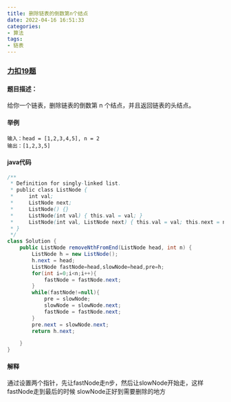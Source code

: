 ```yaml
---
title: 删除链表的倒数第n个结点
date: 2022-04-16 16:51:33
categories:
- 算法
tags:
- 链表
---
```

### [力扣19题](https://leetcode-cn.com/problems/remove-nth-node-from-end-of-list/)
#### 题目描述：
给你一个链表，删除链表的倒数第 n 个结点，并且返回链表的头结点。

#### 举例
```
输入：head = [1,2,3,4,5], n = 2
输出：[1,2,3,5]
```

#### java代码
```java
/**
 * Definition for singly-linked list.
 * public class ListNode {
 *     int val;
 *     ListNode next;
 *     ListNode() {}
 *     ListNode(int val) { this.val = val; }
 *     ListNode(int val, ListNode next) { this.val = val; this.next = next; }
 * }
 */
class Solution {
    public ListNode removeNthFromEnd(ListNode head, int n) {
        ListNode h = new ListNode();
        h.next = head;
        ListNode fastNode=head,slowNode=head,pre=h;
        for(int i=0;i<n;i++){
            fastNode = fastNode.next;
        }
        while(fastNode!=null){
            pre = slowNode;
            slowNode = slowNode.next;
            fastNode = fastNode.next;
        }
        pre.next = slowNode.next;
        return h.next;

    }
}
```


#### 解释
通过设置两个指针，先让fastNode走n步，然后让slowNode开始走，这样fastNode走到最后的时候
slowNode正好到需要删除的地方